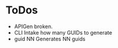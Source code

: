 # ToDos

 * APIGen broken.
 * CLI Intake how many GUIDs to generate
 * guid NN
   Generates NN guids
